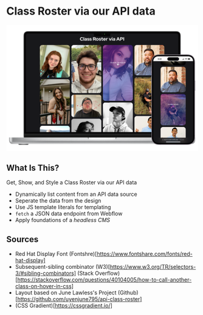 # Class Roster via our API data
![Screenshot](https://raw.githubusercontent.com/mervinsoriano/roster/main/Class%20Roster%20Screenshot%20copy.png)

## What Is This? 
Get, Show, and Style a Class Roster via our API data

* Dynamically list content from an API data source
* Seperate the data from the design
* Use JS template literals for templating
* `fetch` a JSON data endpoint from Webflow
* Apply foundations of a _headless CMS_

## Sources
* Red Hat Display Font (Fontshre)[https://www.fontshare.com/fonts/red-hat-display]
* Subsequent-sibling combinator (W3)[https://www.w3.org/TR/selectors-3/#sibling-combinators] (Stack Overflow)[https://stackoverflow.com/questions/40104005/how-to-call-another-class-on-hover-in-css]
* Layout based on June Lawless's Project (Github)[https://github.com/uyenjune795/api-class-roster]
* (CSS Gradient)[https://cssgradient.io/]
